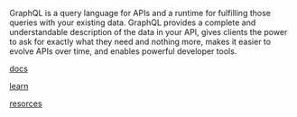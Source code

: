 GraphQL is a query language for APIs and a runtime for fulfilling those queries with your existing data. GraphQL provides a complete and understandable description of the data in your API, gives clients the power to ask for exactly what they need and nothing more, makes it easier to evolve APIs over time, and enables powerful developer tools.

[docs](https://graphql.org/learn/)

[learn](https://www.howtographql.com/)

[resorces](https://www.apollographql.com/tutorials/)